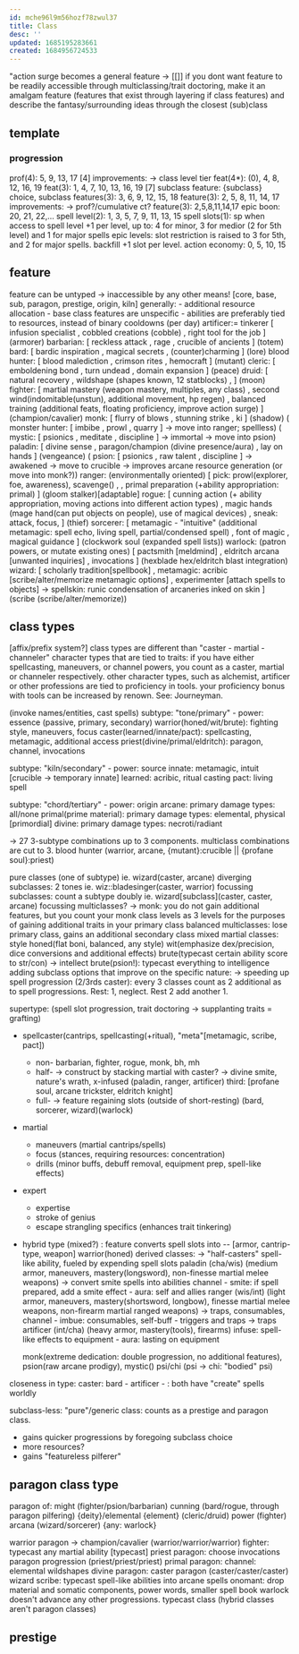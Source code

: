 ```yaml
---
id: mche96l9m56hozf78zwul37
title: Class
desc: ''
updated: 1685195283661
created: 1684956724533
---
```

"action surge becomes a general feature -> [[]]
if you dont want feature to be readily accessible through multiclassing/trait doctoring, make it an amalgam feature (features that exist through layering if class features) and describe the fantasy/surrounding ideas through the closest (sub)class

## template
### progression
prof(4): 5, 9, 13, 17 [4]
  improvements: -> class level tier
feat(4*): (0), 4, 8, 12, 16, 19
  feat(3): 1, 4, 7, 10, 13, 16, 19 [7]
subclass feature: {subclass} choice,
  subclass features(3): 3, 6, 9, 12, 15, 18
feature(3): 2, 5, 8, 11, 14, 17
  improvements: -> prof?/cumulative ct?
  feature(3): 2,5,8,11,14,17
epic boon: 20, 21, 22,…
spell level(2): 1, 3, 5, 7, 9, 11, 13, 15
spell slots(1): sp
  when access to spell level
  +1 per level, up to:
  4 for minor, 3 for medior (2 for 5th level) and 1 for major spells
  epic levels: slot restriction is raised to 3 for 5th, and 2 for major spells. backfill +1 slot per level.
action economy: 0, 5, 10, 15

## feature
feature can be untyped -> inaccessible by any other means!
[core, base, sub, paragon, prestige, origin, kiln]
  generally:
    - additional resource allocation
    - base class features are unspecific
    - abilities are preferably tied to resources, instead of binary cooldowns (per day)
artificer:= tinkerer
  [ infusion specialist
  , cobbled creations (cobble)
  , right tool for the job
  ] (armorer)
barbarian:
  [ reckless attack
  , rage
  , crucible of ancients
  ] (totem)
bard:
  [ bardic inspiration
  , magical secrets
  , (counter)charming
  ] (lore)
blood hunter:
  [ blood malediction
  , crimson rites
  , hemocraft
  ] (mutant)
cleric:
  [ emboldening bond
  , turn undead
  , domain expansion
  ] (peace)
druid:
  [ natural recovery
  , wildshape (shapes known, 12 statblocks)
  ,
  ] (moon)
fighter:
  [ martial mastery (weapon mastery, multiples, any class)
  , second wind(indomitable(unstun), additional movement, hp regen)
  , balanced training (additional feats, floating proficiency, improve action surge)
  ] (champion/cavalier)
monk:
  [ flurry of blows
  , stunning strike
  , ki
  ] (shadow)
( monster hunter:
  [ imbibe
  , prowl
  , quarry
  ] -> move into ranger; spellless)
( mystic:
  [ psionics
  , meditate
  , discipline
  ] -> immortal -> move into psion)
paladin:
  [ divine sense
  , paragon/champion (divine presence/aura)
  , lay on hands
  ] (vengeance)
( psion:
  [ psionics
  , raw talent
  , discipline
  ] -> awakened -> move to crucible -> improves arcane resource generation (or move into monk?))
ranger: (environmentally oriented)
  [ pick: prowl(explorer, foe, awareness), scavenge()
  ,
  , primal preparation (+ability appropriation: primal)
  ] (gloom stalker)[adaptable]
rogue:
  [ cunning action (+ ability appropriation, moving actions into different action types)
  , magic hands (mage hand(can put objects on people), use of magical devices)
  , sneak: attack, focus,
  ] (thief)
sorcerer:
  [ metamagic - "intuitive" (additional metamagic: spell echo, living spell, partial/condensed spell)
  , font of magic
  , magical guidance
  ] (clockwork soul (expanded spell lists))
warlock: (patron powers, or mutate existing ones)
  [ pactsmith [meldmind]
  , eldritch arcana [unwanted inquiries]
  , invocations
  ] (hexblade hex/eldritch blast integration)
wizard:
  [ scholarly tradition[spellbook]
  , metamagic: acribic [scribe/alter/memorize metamagic options]
  , experimenter [attach spells to objects] -> spellskin: runic condensation of arcaneries inked on skin
  ] (scribe (scribe/alter/memorize))

## class types
[affix/prefix system?]
class types are different than "caster - martial - channeler" character types that are tied to traits:
  if you have either
    spellcasting, maneuvers, or channel powers, you count as a caster, martial or channeler respectively.
other character types, such as alchemist, artificer or other professions are tied to proficiency in tools.
your proficiency bonus with tools can be increased by renown. See: Journeyman.

(invoke names/entities, cast spells)
subtype: "tone/primary" - power: essence
(passive, primary, secondary)
warrior(honed/wit/brute): fighting style, maneuvers, focus
caster(learned/innate/pact): spellcasting, metamagic, additional access
priest(divine/primal/eldritch): paragon, channel, invocations

subtype: "kiln/secondary" - power: source
innate: metamagic, intuit [crucible -> temporary innate]
learned: acribic, ritual casting
pact: living spell

subtype: "chord/tertiary" - power: origin
arcane: primary damage types: all/none
primal(prime material): primary damage types: elemental, physical [primordial]
divine: primary damage types: necroti/radiant

-> 27 3-subtype combinations
up to 3 components. multiclass combinations are cut to 3.
blood hunter (warrior, arcane, {mutant}:crucible || {profane soul}:priest)

pure classes (one of subtype) ie. wizard(caster, arcane)
  diverging subclasses: 2 tones ie. wiz::bladesinger(caster, warrior)
  focussing subclasses: count a subtype doubly ie. wizard[subclass](caster, caster, arcane)
focussing multiclasses? -> monk: you do not gain additional features, but you count your monk class levels as 3 levels for the purposes of gaining additional traits in your primary class
balanced multiclasses: lose primary class, gains an additional secondary class
mixed martial classes: style
  honed(flat boni, balanced, any style)
  wit(emphasize dex/precision, dice conversions and additional effects)
  brute(typecast certain ability score to str/con)
  -> intellect brute(psion!): typecast everything to intelligence
  adding subclass options that improve on the specific nature:
  -> speeding up spell progression (2/3rds caster): every 3 classes count as 2 additional as to spell progressions. Rest: 1, neglect. Rest 2 add another 1.

supertype: (spell slot progression, trait doctoring -> supplanting traits = grafting)
- spellcaster(cantrips, spellcasting(+ritual), "meta"[metamagic, scribe, pact])
  + non-
    barbarian, fighter, rogue, monk, bh, mh
  + half- -> construct by stacking martial with caster?
    -> divine smite, nature's wrath, x-infused
    (paladin, ranger, artificer) third: [profane soul, arcane trickster, eldritch knight]
  + full-
    -> feature regaining slots (outside of short-resting)
    (bard, sorcerer, wizard)(warlock)
- martial
  + maneuvers (martial cantrips/spells)
  + focus (stances, requiring resources: concentration)
  + drills (minor buffs, debuff removal, equipment prep, spell-like effects)
- expert
  + expertise
  + stroke of genius
  + escape strangling specifics (enhances trait tinkering)
- hybrid type (mixed?)
  : feature converts spell slots into
  -- [armor, cantrip-type, weapon]
  warrior(honed) derived classes:
  -> "half-casters"
    spell-like ability, fueled by expending spell slots
      paladin (cha/wis)
      (medium armor, maneuvers, mastery(longsword), non-finesse martial melee weapons)
        -> convert smite spells into abilities
        channel - smite: if spell prepared, add a smite effect
          - aura: self and allies
      ranger (wis/int)
      (light armor, maneuvers, mastery(shortsword, longbow), finesse martial melee weapons, non-firearm martial ranged weapons)
        -> traps, consumables,
        channel - imbue: consumables, self-buff
          - triggers and traps -> traps
      artificer (int/cha)
      (heavy armor, mastery(tools), firearms)
        infuse: spell-like effects to equipment
          - aura: lasting on equipment

  monk(extreme dedication: double progression, no additional features), psion(raw arcane prodigy), mystic()
    psi/chi (psi -> chi: "bodied" psi)

closeness in type:
caster:
  bard - artificer - : both have "create" spells worldly

subclass-less: "pure"/generic class: counts as a prestige and paragon class.
  - gains quicker progressions by foregoing subclass choice
  - more resources?
  - gains "featureless pilferer"

## paragon class type
paragon of:
  might (fighter/psion/barbarian)
  cunning (bard/rogue, through paragon pilfering)
  {deity}/elemental {element} (cleric/druid)
  power (fighter)
  arcana (wizard/sorcerer)
  {any: warlock}

warrior paragon -> champion/cavalier (warrior/warrior/warrior)
  fighter: typecast any martial ability [typecast]
priest paragon: choose invocations paragon progression (priest/priest/priest)
  primal paragon: channel: elemental wildshapes
  divine paragon:
caster paragon (caster/caster/caster)
  wizard
    scribe: typecast spell-like abilities into arcane spells
    onomant: drop material and somatic components, power words, smaller spell book
warlock doesn't advance any other progressions. typecast class
(hybrid classes aren't paragon classes)

## prestige
